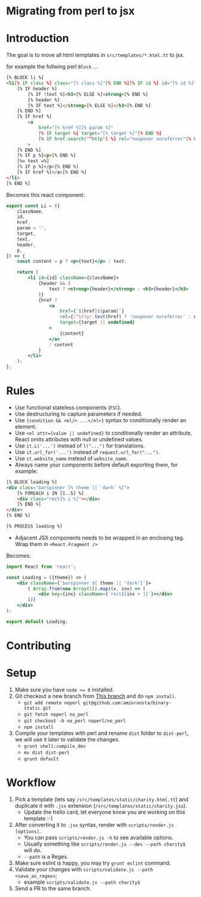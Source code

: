 Migrating from perl to jsx
=============

Introduction
===

The goal is to move all html templates in `src/templates/*.html.tt` to jsx.  

for example the follwing perl `Block` ...
```html
[% BLOCK li %]
<li[% IF class %] class="[% class %]"[% END %][% IF id %] id="[% id %]"[% END %]>
    [% IF header %]
        [% IF !text %]<h3>[% ELSE %]<strong>[% END %]
        [% header %]
        [% IF text %]</strong>[% ELSE %]</h3>[% END %]
    [% END %]
    [% IF href %]
        <a
            href="[% href %][% param %]"
            [% IF target %] target="[% target %]"[% END %]
            [% IF href.search('^http') %] rel="noopener noreferrer"[% END %]
        >
    [% END %]
    [% IF p %]<p>[% END %]
    [%= text =%]
    [% IF p %]</p>[% END %]
    [% IF href %]</a>[% END %]
</li>
[% END %]
```

Becomes this react component:
```jsx
export const Li = ({
    className,
    id,
    href,
    param = '',
    target,
    text,
    header,
    p,
}) => {
    const content = p ? <p>{text}</p> : text;

    return (
        <li id={id} className={className}>
            {header && (
                text ? <strong>{header}</strong> : <h3>{header}</h3>
            )}
            {href ?
                <a
                    href={`${href}${param}`}
                    rel={/^http/.test(href) ? 'noopener noreferrer' : undefined}
                    target={target || undefined}
                >
                    {content}
                </a>
                : content
            }
        </li>
    );
};
```

Rules
===

- Use functional stateless components (`FSC`).
- Use destructuring to capture parameters if needed.
- Use `{condition && <el/> ...</el>}` syntax to conditionally render an element.
- Use `<el attr={value || undefined}` to conditionally render an attribute, React omits attributes with null or undefined values.  
- Use `it.L('...')` instead of `l("...")` for translations.
- Use `it.url_for('...')` instead of `request.url_for("...")`.
- Use `it.website_name` instead of `website_name`.
- Always name your components before default exporting them, for example:

```html
[% BLOCK loading %]
<div class="barspinner [% theme || 'dark' %]">
    [% FOREACH i IN [1..5] %]
    <div class="rect[% i %]"></div>
    [% END %]
</div>
[% END %]

[% PROCESS loading %]
```
- Adjacent JSX components needs to be wrapped in an enclosing tag. Wrap them in `<React.Fragment />`

Becomes:
```jsx
import React from 'react';

const Loading = ({theme}) => (
    <div className={`barspinner ${ theme || 'dark'}`}>
        { Array.from(new Array(5)).map((x, inx) => (
            <div key={inx} className={`rect${inx + 1}`}></div>
        ))}
    </div>
);

export default Loading;
```


Contributing
===


Setup
====

1. Make sure you have `node >= 8` installed.
2. Git checkout a new branch from [This branch](https://github.com/aminroosta/binary-static/tree/no_perl) and do `npm install`.
    - `git add remote noperl git@github.com:aminroosta/binary-static.git`
    - `git fetch noperl no_perl`
    - `git checkout -b no_perl noperl/no_perl`
    - `npm install`
3. Compile your templates with perl and rename `dist` folder to `dist-perl`, we will use it later to validate the changes.
    - `grunt shell:compile_dev`
    - `mv dist dist-perl`
    - `grunt default`

Workflow
====
1. Pick a template (lets say `/src/templates/static/charity.html.tt`) and duplicate it with `.jsx` extension (`/src/templates/static/charity.jsx`).  
    - Update the trello card, let everyone know you are working on this template :-)
2. After converting it to `.jsx` syntax, render with `scripts/render.js [options]`.
    - You can pass `scripts/render.js -h` to see available options.
    - Usually something like `scripts/render.js --dev --path charity$` will do.
    - `--path` is a Regex.
3. Make sure eslint is happy, you may try `grunt eslint` command.
4. Validate your changes with `scripts/validate.js --path <save_as_regex>`;
    - example `scripts/validate.js --path charity$`
5. Send a PR to the same branch.
